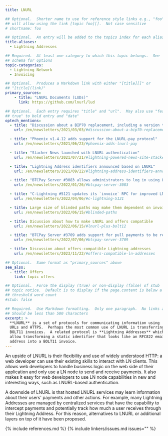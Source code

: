 ```yaml
---
title: LNURL

## Optional.  Shorter name to use for reference style links e.g., "foo"
## will allow using the link [topic foo][].  Not case sensitive
# shortname: foo

## Optional.  An entry will be added to the topics index for each alias
title-aliases:
  - Lightning Addresses

## Required.  At least one category to which this topic belongs.  See
## schema for options
topic-categories:
  - Lightning Network
  - Invoicing

## Optional.  Produces a Markdown link with either "[title][]" or
## "[title](link)"
primary_sources:
    - title: "LNURL Documents (LUDs)"
      link: https://github.com/lnurl/lud

## Optional.  Each entry requires "title" and "url".  May also use "feature:
## true" to bold entry and "date"
optech_mentions:
  - title: "Discussion about a BIP70 replacement, including a version that works with LNURL"
    url: /en/newsletters/2021/03/03/#discussion-about-a-bip70-replacement

  - title: "Phoenix v1.4.12 adds support for the LNURL-pay protocol"
    url: /en/newsletters/2021/06/23/#phoenix-adds-lnurl-pay

  - title: "Stacker News launched with LNURL authentication"
    url: /en/newsletters/2021/07/21/#lightning-powered-news-site-stacker-news-launches

  - title: "Lightning Address identifiers announced based on LNURL"
    url: /en/newsletters/2021/09/22/#lightning-address-identifiers-announced

  - title: "BTCPay Server #3083 allows administrators to log in using LNURL authentication"
    url: /en/newsletters/2022/01/26/#btcpay-server-3083

  - title: "C-Lightning #5121 updates its `invoice` RPC for improved LNURL compatibility"
    url: /en/newsletters/2022/04/06/#c-lightning-5121

  - title: Large size of blinded paths may make them dependent on invoice protocols like LNURL or offers
    url: /en/newsletters/2022/06/15/#blinded-paths

  - title: Dicussion about how to make LNURL and offers compatible
    url: /en/newsletters/2022/06/15/#lnurl-plus-bolt12

  - title: "BTCPay Server #3709 adds support for pull payments to be received via a LNURL withdraw"
    url: /en/newsletters/2022/07/06/#btcpay-server-3709

  - title: Discussion about offers-compatible Lightning addresses
    url: /en/newsletters/2023/11/22/#offers-compatible-ln-addresses

## Optional.  Same format as "primary_sources" above
see_also:
  - title: Offers
    link: topic offers

## Optional.  Force the display (true) or non-display (false) of stub
## topic notice.  Default is to display if the page.content is below a
## threshold word count
#stub: false

## Required.  Use Markdown formatting.  Only one paragraph.  No links allowed.
## Should be less than 500 characters
excerpt: >
  **LNURL** is a set of protocols for communicating information using
  URLs and HTTPS.  Perhaps the most common use of LNURL is transferring
  BOLT11 invoices.  A related protocol is **Lightning Addresses** which
  allow transforming a static identifier that looks like an RFC822 email
  address into a BOLT11 invoice.
---
```

An upside of LNURL is their flexibility and use of widely understood
HTTP: a web developer can use their existing skills to interact with LN
clients.  This allows web developers to handle business logic on the web
side of their application and only use a LN node to send and receive
payments.  It also makes it easy for web developers to use LN node
capabilities in new and interesting ways, such as LNURL-based
authentication.

A downside of LNURL is that hosted LNURL services may learn information
about their users' payments and other actions.  For example, many
Lightning Addresses are managed by centralized services that have the
capability to intercept payments and potentially track how much a user
receives through their Lightning Address.  For this reason, alternatives
to LNURL or additional layers on top of it have been proposed.

{% include references.md %}
{% include linkers/issues.md issues="" %}
